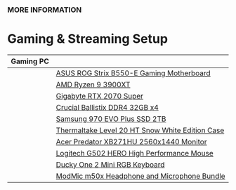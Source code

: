 ### MORE INFORMATION

# Gaming & Streaming Setup

| Gaming PC | |
| ---: | :--- |
| | [ASUS ROG Strix B550-E Gaming Motherboard](https://www.amazon.com/gp/product/B088W4933P/) |
| | [AMD Ryzen 9 3900XT](https://www.amazon.com/gp/product/B089WD454D/) |
| | [Gigabyte RTX 2070 Super](https://www.amazon.com/gp/product/B07TV9CLL5) |
| | [Crucial Ballistix DDR4 32GB x4](https://www.amazon.com/gp/product/B083VNMP87/) |
| | [Samsung 970 EVO Plus SSD 2TB](https://www.amazon.com/Samsung-970-EVO-Plus-MZ-V7S2T0B/dp/B07MFZXR1B/) |
| | [Thermaltake Level 20 HT Snow White Edition Case](https://www.amazon.com/gp/product/B07ZLFNGF6/) |
| | [Acer Predator XB271HU 2560x1440 Monitor](https://www.amazon.com/gp/product/B0173PEX20/) |
| | [Logitech G502 HERO High Performance Mouse](https://www.amazon.com/gp/product/B07GBZ4Q68/) |
| | [Ducky One 2 Mini RGB Keyboard](https://www.duckychannel.com.tw/en/Ducky-One2-Mini-RGB) |
| | [ModMic m50x Headphone and Microphone Bundle](https://antlionaudio.com/products/m50x-bundle?variant=36525285900447) |

